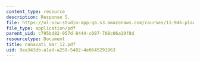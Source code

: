 ```yaml
---
content_type: resource
description: Response 5.
file: https://ol-ocw-studio-app-qa.s3.amazonaws.com/courses/11-946-planning-in-transition-economies-for-growth-and-equity-spring-2004/9ea343dba1ada25954024e0645291963_nanavati_mar_12.pdf
file_type: application/pdf
parent_uid: c795bd82-957d-8444-c087-708c06a19f8d
resourcetype: Document
title: nanavati_mar_12.pdf
uid: 9ea343db-a1ad-a259-5402-4e0645291963
---
```

